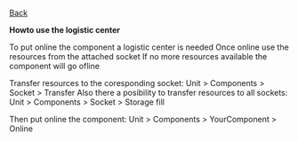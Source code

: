 [Back](https://greengolem.github.io/StructuraHowtos)

**Howto use the logistic center**

To put online the component a logistic center is needed
Once online use the resources from the attached socket
If no more resources available the component will go ofline

Transfer resources to the coresponding socket:
Unit > Components > Socket > Transfer
Also there a posibility to transfer resources to all sockets:
Unit > Components > Socket > Storage fill

Then put online the component:
Unit > Components > YourComponent > Online
